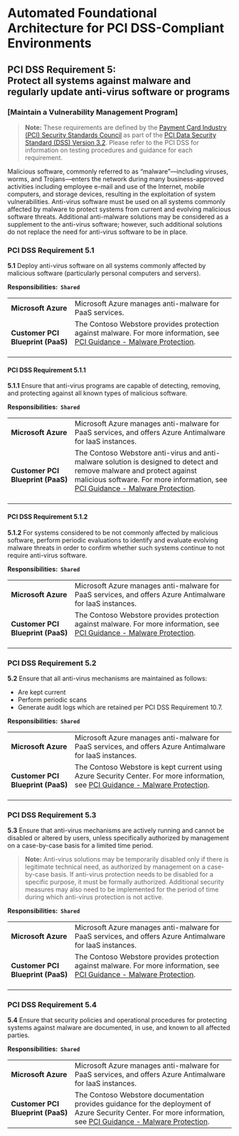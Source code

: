 ﻿# Automated Foundational Architecture for PCI DSS-Compliant Environments  
## PCI DSS Requirement 5: <br /> Protect all systems against malware and regularly update anti-virus software or programs  

### [Maintain a Vulnerability Management Program]

> **Note:** These requirements are defined by the [Payment Card Industry (PCI) Security Standards Council](https://www.pcisecuritystandards.org/pci_security/) as part of the [PCI Data Security Standard (DSS) Version 3.2](https://www.pcisecuritystandards.org/document_library?category=pcidss&document=pci_dss). Please refer to the PCI DSS for information on testing procedures and guidance for each requirement.

Malicious software, commonly referred to as “malware”—including viruses, worms, and Trojans—enters the network during many business-approved activities including employee e-mail and use of the Internet, mobile computers, and storage devices, resulting in the exploitation of system vulnerabilities. Anti-virus software must be used on all systems commonly affected by malware to protect systems from current and evolving malicious software threats. Additional anti-malware solutions may be considered as a supplement to the anti-virus software; however, such additional solutions do not replace the need for anti-virus software to be in place.

### PCI DSS Requirement 5.1

**5.1** Deploy anti-virus software on all systems commonly affected by malicious software (particularly personal computers and servers).

**Responsibilities:&nbsp;&nbsp;`Shared`**

|||
|---|---|
| **Microsoft&nbsp;Azure** | Microsoft Azure manages anti-malware for PaaS services. |
| **Customer&nbsp;PCI<br />Blueprint&nbsp;(PaaS)** | The Contoso Webstore provides protection against malware. For more information, see [PCI Guidance - Malware Protection](index.md#security-and-malware-protection).<br /><br />|



#### PCI DSS Requirement 5.1.1

**5.1.1** Ensure that anti-virus programs are capable of detecting, removing, and protecting against all known types of malicious software.

**Responsibilities:&nbsp;&nbsp;`Shared`**

|||
|---|---|
| **Microsoft&nbsp;Azure** | Microsoft Azure manages anti-malware for PaaS services, and offers Azure Antimalware for IaaS instances. |
| **Customer&nbsp;PCI<br />Blueprint&nbsp;(PaaS)** | The Contoso Webstore anti-virus and anti-malware solution is designed to detect and remove malware and protect against malicious software. For more information, see [PCI Guidance - Malware Protection](index.md#security-and-malware-protection).<br /><br />|



#### PCI DSS Requirement 5.1.2

**5.1.2** For systems considered to be not commonly affected by malicious software, perform periodic evaluations to identify and evaluate evolving malware threats in order to confirm whether such systems continue to not require anti-virus software.

**Responsibilities:&nbsp;&nbsp;`Shared`**

|||
|---|---|
| **Microsoft&nbsp;Azure** | Microsoft Azure manages anti-malware for PaaS services, and offers Azure Antimalware for IaaS instances. |
| **Customer&nbsp;PCI<br />Blueprint&nbsp;(PaaS)** | The Contoso Webstore provides protection against malware. For more information, see [PCI Guidance - Malware Protection](index.md#security-and-malware-protection).<br /><br />|



### PCI DSS Requirement 5.2

**5.2** Ensure that all anti-virus mechanisms are maintained as follows:
- Are kept current
- Perform periodic scans
- Generate audit logs which are retained per PCI DSS Requirement 10.7.

**Responsibilities:&nbsp;&nbsp;`Shared`**

|||
|---|---|
| **Microsoft&nbsp;Azure** | Microsoft Azure manages anti-malware for PaaS services, and offers Azure Antimalware for IaaS instances. |
| **Customer&nbsp;PCI<br />Blueprint&nbsp;(PaaS)** | The Contoso Webstore is kept current using Azure Security Center. For more information, see [PCI Guidance - Malware Protection](index.md#security-and-malware-protection).<br /><br />|



### PCI DSS Requirement 5.3

**5.3** Ensure that anti-virus mechanisms are actively running and cannot be disabled or altered by users, unless specifically authorized by management on a case-by-case basis for a limited time period. 

> **Note:** Anti-virus solutions may be temporarily disabled only if there is legitimate technical need, as authorized by management on a case-by-case basis. If anti-virus protection needs to be disabled for a specific purpose, it must be formally authorized. Additional security measures may also need to be implemented for the period of time during which anti-virus protection is not active.

**Responsibilities:&nbsp;&nbsp;`Shared`**

|||
|---|---|
| **Microsoft&nbsp;Azure** | Microsoft Azure manages anti-malware for PaaS services, and offers Azure Antimalware for IaaS instances. |
| **Customer&nbsp;PCI<br />Blueprint&nbsp;(PaaS)** | The Contoso Webstore provides protection against malware. For more information, see [PCI Guidance - Malware Protection](index.md#security-and-malware-protection).<br /><br />|



### PCI DSS Requirement 5.4

**5.4** Ensure that security policies and operational procedures for protecting systems against malware are documented, in use, and known to all affected parties.

**Responsibilities:&nbsp;&nbsp;`Shared`**

|||
|---|---|
| **Microsoft&nbsp;Azure** | Microsoft Azure manages anti-malware for PaaS services, and offers Azure Antimalware for IaaS instances. |
| **Customer&nbsp;PCI<br />Blueprint&nbsp;(PaaS)** | The Contoso Webstore documentation provides guidance for the deployment of Azure Security Center. For more information, see [PCI Guidance - Malware Protection](index.md#security-and-malware-protection).|




